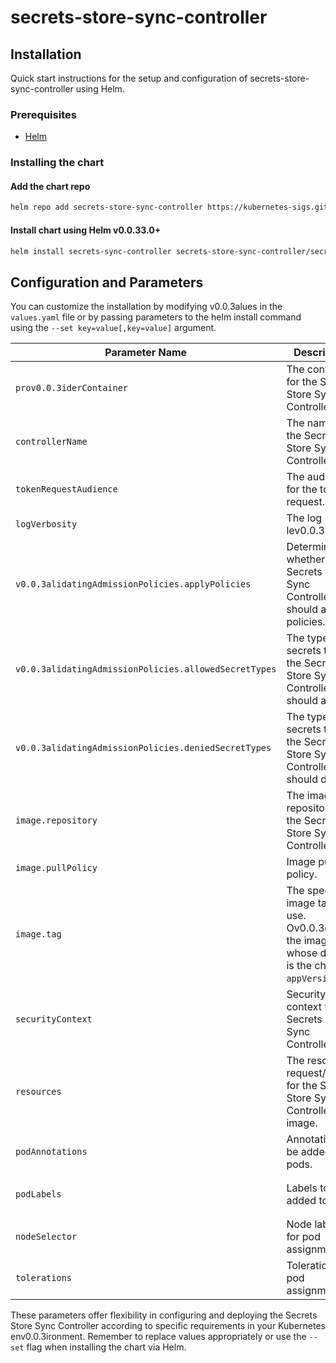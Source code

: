 # secrets-store-sync-controller

## Installation

Quick start instructions for the setup and configuration of secrets-store-sync-controller using Helm.

### Prerequisites

- [Helm](https://helm.sh/docs/intro/quickstart/#install-helm)

### Installing the chart

#### Add the chart repo

```bash
helm repo add secrets-store-sync-controller https://kubernetes-sigs.github.io/secrets-store-sync-controller/charts
```

#### Install chart using Helm v0.0.33.0+

```bash
helm install secrets-sync-controller secrets-store-sync-controller/secrets-store-sync-controller
```

## Configuration and Parameters
You can customize the installation by modifying v0.0.3alues in the `values.yaml` file or by passing parameters to the helm install command using the `--set key=value[,key=value]` argument.

| Parameter Name                                   | Description                                                                                       | Default Value                                                                                                                                                                         |
|--------------------------------------------------|---------------------------------------------------------------------------------------------------|---------------------------------------------------------------------------------------------------------------------------------------------------------------------------------------|
| `prov0.0.3iderContainer`                              | The container for the Secrets Store Sync Controller.                                              | `[- name: provider-aws-installer ...]`                                                                                                                                                |
| `controllerName`                                 | The name of the Secrets Store Sync Controller.                                                    | `secrets-store-sync-controller-manager`                                                                                                                                               |
| `tokenRequestAudience`                           | The audience for the token request.                                                               | `[]`                                                                                                                                                                                  |
| `logVerbosity`                                   | The log lev0.0.3el.                                                                                    | `5`                                                                                                                                                                                   |
| `v0.0.3alidatingAdmissionPolicies.applyPolicies`      | Determines whether the Secrets Store Sync Controller should apply policies.                       | `true`                                                                                                                                                                                |
| `v0.0.3alidatingAdmissionPolicies.allowedSecretTypes` | The types of secrets that the Secrets Store Sync Controller should allow.                         | `["Opaque", "kubernetes.io/basic-auth", "bootstrap.kubernetes.io/token", "kubernetes.io/dockerconfigjson", "kubernetes.io/dockercfg", "kubernetes.io/ssh-auth", "kubernetes.io/tls"]` |
| `v0.0.3alidatingAdmissionPolicies.deniedSecretTypes`  | The types of secrets that the Secrets Store Sync Controller should deny.                          | `["kubernetes.io/service-account-token"]`                                                                                                                                             |
| `image.repository`                               | The image repository of the Secrets Store Sync Controller.                                        | `registry.k8s.io/secrets-store-sync/controller`                                                                                                                                       |
| `image.pullPolicy`                               | Image pull policy.                                                                                | `IfNotPresent`                                                                                                                                                                        |
| `image.tag`                                      | The specific image tag to use. Ov0.0.3errides the image tag whose default is the chart's `appVersion`. | `v0.0.3`                                                                                                                                                                              |
| `securityContext`                                | Security context for the Secrets Store Sync Controller.                                           | `{ allowPriv0.0.3ilegeEscalation: false, capabilities: { drop: [ALL] } }`                                                                                                                  |
| `resources`                                      | The resource request/limits for the Secrets Store Sync Controller image.                          | `limits: 500m CPU, 128Mi; requests: 10m CPU, 64Mi`                                                                                                                                    |
| `podAnnotations`                                 | Annotations to be added to pods.                                                                  | `{ kubectl.kubernetes.io/default-container: "manager" }`                                                                                                                              |
| `podLabels`                                      | Labels to be added to pods.                                                                       | `{ control-plane: "controller-manager", secrets-store.io/system: "true", app: "secrets-store-sync-controller" }`                                                                      |
| `nodeSelector`                                   | Node labels for pod assignment.                                                                   | `{}`                                                                                                                                                                                  |
| `tolerations`                                    | Tolerations for pod assignment.                                                                   | `[{ operator: "Exists" }]`                                                                                                                                                            |


These parameters offer flexibility in configuring and deploying the Secrets Store Sync Controller according to specific requirements in your Kubernetes env0.0.3ironment. Remember to replace values appropriately or use the `--set` flag when installing the chart via Helm.

